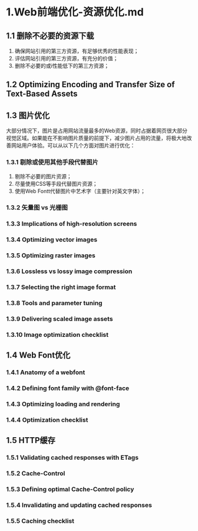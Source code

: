 # 1.Web前端优化-资源优化.md

## 1.1 删除不必要的资源下载
1. 确保网站引用的第三方资源，有足够优秀的性能表现；
2. 评估网站引用的第三方资源，有充分的价值；
3. 删除不必要的或i性能低下的第三方资源；
## 1.2 Optimizing Encoding and Transfer Size of Text-Based Assets

## 1.3 图片优化
大部分情况下，图片是占用网站流量最多的Web资源，同时占据着网页很大部分视觉区域。如果能在不影响图片质量的前提下，减少图片占用的流量，将极大地改善网站用户体验。可以从以下几个方面对图片进行优化：

### 1.3.1 剔除或使用其他手段代替图片
1. 剔除不必要的图片资源；
2. 尽量使用CSS等手段代替图片资源；
3. 使用Web Fontt代替图片中艺术字（主要针对英文字体）；

### 1.3.2 矢量图 vs 光栅图

### 1.3.3 Implications of high-resolution screens

### 1.3.4 Optimizing vector images

### 1.3.5 Optimizing raster images

### 1.3.6 Lossless vs lossy image compression

### 1.3.7 Selecting the right image format

### 1.3.8 Tools and parameter tuning

### 1.3.9 Delivering scaled image assets

### 1.3.10 Image optimization checklist

## 1.4 Web Font优化

### 1.4.1 Anatomy of a webfont

### 1.4.2 Defining font family with @font-face

### 1.4.3 Optimizing loading and rendering

### 1.4.4 Optimization checklist

## 1.5 HTTP缓存

### 1.5.1 Validating cached responses with ETags

### 1.5.2 Cache-Control

### 1.5.3 Defining optimal Cache-Control policy 

### 1.5.4 Invalidating and updating cached responses

### 1.5.5 Caching checklist
